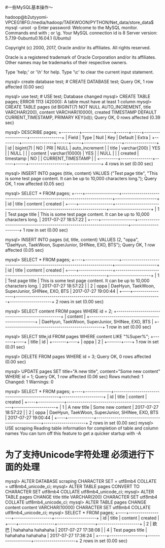 #一些MySQL基本操作～

hadoop@b2utyyomi-VPCEG18FG:/media/hadoop/TAEKWOON/PYTHON/Net_data/store_data$ mysql -uroot -p
Enter password: 
Welcome to the MySQL monitor.  Commands end with ; or \g.
Your MySQL connection id is 8
Server version: 5.7.19-0ubuntu0.16.04.1 (Ubuntu)

Copyright (c) 2000, 2017, Oracle and/or its affiliates. All rights reserved.

Oracle is a registered trademark of Oracle Corporation and/or its
affiliates. Other names may be trademarks of their respective
owners.

Type 'help;' or '\h' for help. Type '\c' to clear the current input statement.

mysql> create database test; # CREATE DATABASE test;
Query OK, 1 row affected (0.00 sec)

mysql> use test; # USE test;
Database changed
mysql> CREATE TABLE pages;
ERROR 1113 (42000): A table must have at least 1 column
mysql> CREATE TABLE pages (id BIGINT(7) NOT NULL AUTO_INCREMENT, title VARCHAR(200), content VARCHAR(10000), created TIMESTAMP DEFAULT CURRENT_TIMESTAMP, PRIMARY KEY(id));
Query OK, 0 rows affected (0.39 sec)

mysql> DESCRIBE pages;
+---------+----------------+------+-----+-------------------+----------------+
| Field   | Type           | Null | Key | Default           | Extra          |
+---------+----------------+------+-----+-------------------+----------------+
| id      | bigint(7)      | NO   | PRI | NULL              | auto_increment |
| title   | varchar(200)   | YES  |     | NULL              |                |
| content | varchar(10000) | YES  |     | NULL              |                |
| created | timestamp      | NO   |     | CURRENT_TIMESTAMP |                |
+---------+----------------+------+-----+-------------------+----------------+
4 rows in set (0.00 sec)

mysql> INSERT INTO pages (title, content) VALUES ("Test page title", "This is some test page content. It can be up to 10,000 characters long.");
Query OK, 1 row affected (0.05 sec)

mysql> SELECT * FROM pages;
+----+-----------------+-------------------------------------------------------------------------+---------------------+
| id | title           | content                                                                 | created             |
+----+-----------------+-------------------------------------------------------------------------+---------------------+
|  1 | Test page title | This is some test page content. It can be up to 10,000 characters long. | 2017-07-27 18:57:22 |
+----+-----------------+-------------------------------------------------------------------------+---------------------+
1 row in set (0.00 sec)

mysql> INSERT INTO pages (id, title, content) VALUES (2, "oppa", "DaeHyun, TaekWoon, SuperJunior, SHINee, EXO, BTS");
Query OK, 1 row affected (0.05 sec)

mysql> SELECT * FROM pages;
+----+-----------------+-------------------------------------------------------------------------+---------------------+
| id | title           | content                                                                 | created             |
+----+-----------------+-------------------------------------------------------------------------+---------------------+
|  1 | Test page title | This is some test page content. It can be up to 10,000 characters long. | 2017-07-27 18:57:22 |
|  2 | oppa            | DaeHyun, TaekWoon, SuperJunior, SHINee, EXO, BTS                        | 2017-07-27 19:00:44 |
+----+-----------------+-------------------------------------------------------------------------+---------------------+
2 rows in set (0.00 sec)

mysql> SELECT content FROM pages WHERE id = 2;
+--------------------------------------------------+
| content                                          |
+--------------------------------------------------+
| DaeHyun, TaekWoon, SuperJunior, SHINee, EXO, BTS |
+--------------------------------------------------+
1 row in set (0.00 sec)

mysql> SELECT title,id FROM pages WHERE content LIKE "%Super%";
+-------+----+
| title | id |
+-------+----+
| oppa  |  2 |
+-------+----+
1 row in set (0.01 sec)

mysql> DELETE FROM pages WHERE id = 3;
Query OK, 0 rows affected (0.00 sec)

mysql> UPDATE pages SET title="A new title", content="Some new content" WHERE id = 1;
Query OK, 1 row affected (0.06 sec)
Rows matched: 1  Changed: 1  Warnings: 0

mysql> SELECT * FROM pages;
+----+-------------+--------------------------------------------------+---------------------+
| id | title       | content                                          | created             |
+----+-------------+--------------------------------------------------+---------------------+
|  1 | A new title | Some new content                                 | 2017-07-27 18:57:22 |
|  2 | oppa        | DaeHyun, TaekWoon, SuperJunior, SHINee, EXO, BTS | 2017-07-27 19:00:44 |
+----+-------------+--------------------------------------------------+---------------------+
2 rows in set (0.00 sec)
mysql> USE scraping
Reading table information for completion of table and column names
You can turn off this feature to get a quicker startup with -A
# 为了支持Unicode字符处理 必须进行下面的处理
mysql> ALTER DATABASE scraping CHARACTER SET = utf8mb4 COLLATE = utf8mb4_unicode_ci;
mysql> ALTER TABLE pages CONVERT TO CHARACTER SET utf8mb4 COLLATE utf8mb4_unicode_ci;
mysql> ALTER TABLE pages CHANGE title title VARCHAR(200) CHARACTER SET utf8mb4 COLLATE utf8mb4_unicode_ci;
mysql> ALTER TABLE pages CHANGE content content VARCHAR(10000) CHARACTER SET utf8mb4 COLLATE utf8mb4_unicode_ci;
mysql> SELECT * FROM pages;
+----+------------------+-------------------+---------------------+
| id | title            | content           | created             |
+----+------------------+-------------------+---------------------+
|  2 | 欧巴             | hahahaha hahahaha | 2017-07-27 17:38:08 |
|  4 | Test pages title | hahahaha hahahaha | 2017-07-27 17:36:24 |
+----+------------------+-------------------+---------------------+
2 rows in set (0.00 sec)





